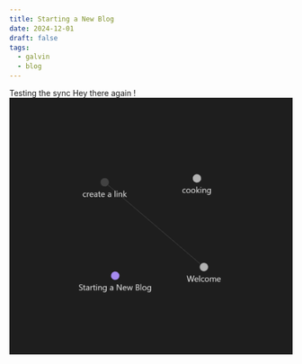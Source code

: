 ```yaml
---
title: Starting a New Blog
date: 2024-12-01
draft: false
tags:
  - galvin
  - blog
---
```


Testing the sync Hey there again
!![Image Description](/images/Pasted%20image%2020241130173526.png)
